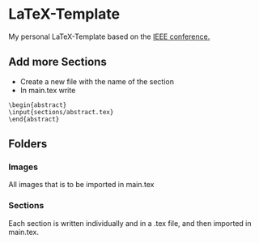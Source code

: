 # LaTeX-Template
My personal LaTeX-Template based on the [IEEE conference.](https://www.ieee.org/conferences/publishing/templates.html)

## Add more Sections
- Create a new file with the name of the section
- In main.tex write
```
\begin{abstract}
\input{sections/abstract.tex}
\end{abstract}
```

## Folders
### Images
All images that is to be imported in main.tex

### Sections
Each section is written individually and in a .tex file, and then imported in main.tex.
